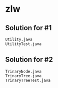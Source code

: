 zlw
===

## Solution for #1

``` 
Utility.java  
UtilityTest.java 
```

## Solution for #2
```
TrinaryNode.java
TrinaryTree.java
TrinaryTreeTest.java
```
